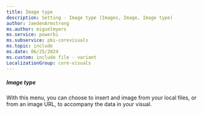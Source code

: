 ```yaml
---
title: Image type
description: Setting - Image type (Images, Image, Image type)
author: JaedenArmstrong
ms.author: miguelmyers
ms.service: powerbi
ms.subservice: pbi-corevisuals
ms.topic: include
ms.date: 06/25/2024
ms.custom: include file - variant
LocalizationGroup: core-visuals
---
```

##### Image type

With this menu, you can choose to insert and image from your local files, or from an image URL, to accompany the data in your visual.

